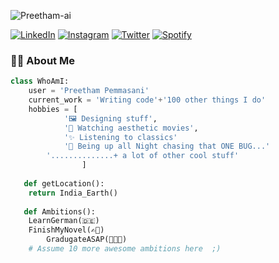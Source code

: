 <img src="https://komarev.com/ghpvc/?username=Preetham-ai" alt="Preetham-ai" /> </p>
<a href="https://www.linkedin.com/in/preethampete" target="_blank"><img src="https://img.shields.io/badge/LinkedIn-%230077B5.svg?&style=flat-square&logo=linkedin&logoColor=white" alt="LinkedIn"></a>
<a href="https://www.instagram.com/preeth.cg" target="_blank"><img src="https://img.shields.io/badge/Instagram-%23E4405F.svg?&style=flat-square&logo=instagram&logoColor=white" alt="Instagram"></a>
<a href="https://twitter.com/ppmpreetham" target="_blank"><img src="https://img.shields.io/badge/Twitter-%231DA1F2.svg?&style=flat-square&logo=twitter&logoColor=white" alt="Twitter"></a>
<a href="https://open.spotify.com/playlist/6GviP3R2T7QXovmkylJwHx?si=JojNdKDATPeuZkz-hNHqPQ" target="_blank"><img src="https://img.shields.io/badge/Spotify-%231ED760.svg?&style=flat-square&logo=spotify&logoColor=white" alt="Spotify"></a>


### 👨‍💻 About Me
```python
class WhoAmI:
	user = 'Preetham Pemmasani'
   	current_work = 'Writing code'+'100 other things I do'
   	hobbies = [
   			'🖼️ Designing stuff',
   			'🍿 Watching aesthetic movies',
   			'✨ Listening to classics'
   			'🐛 Being up all Night chasing that ONE BUG...'
        '..............+ a lot of other cool stuff'
   		        ]
   
   def getLocation():
   	return India_Earth()
   
   def Ambitions():
   	LearnGerman(🇩🇪)
   	FinishMyNovel(✍🏻)
    	GradugateASAP(👨🏻‍🎓)
   	# Assume 10 more awesome ambitions here  ;)
```
